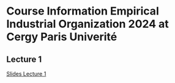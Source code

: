 # Course Information Empirical Industrial Organization 2024 at Cergy Paris Univerité

## Lecture 1

[Slides Lecture 1](EmpiricalIOChap12024trans.pdf)


